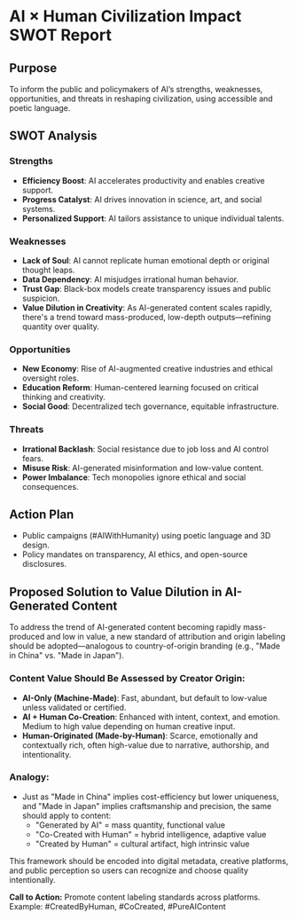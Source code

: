 # AI × Human Civilization Impact SWOT Report

## Purpose
To inform the public and policymakers of AI’s strengths, weaknesses, opportunities, and threats in reshaping civilization, using accessible and poetic language.

## SWOT Analysis
### Strengths
- **Efficiency Boost**: AI accelerates productivity and enables creative support.
- **Progress Catalyst**: AI drives innovation in science, art, and social systems.
- **Personalized Support**: AI tailors assistance to unique individual talents.

### Weaknesses
- **Lack of Soul**: AI cannot replicate human emotional depth or original thought leaps.
- **Data Dependency**: AI misjudges irrational human behavior.
- **Trust Gap**: Black-box models create transparency issues and public suspicion.
- **Value Dilution in Creativity**: As AI-generated content scales rapidly, there's a trend toward mass-produced, low-depth outputs—refining quantity over quality.

### Opportunities
- **New Economy**: Rise of AI-augmented creative industries and ethical oversight roles.
- **Education Reform**: Human-centered learning focused on critical thinking and creativity.
- **Social Good**: Decentralized tech governance, equitable infrastructure.

### Threats
- **Irrational Backlash**: Social resistance due to job loss and AI control fears.
- **Misuse Risk**: AI-generated misinformation and low-value content.
- **Power Imbalance**: Tech monopolies ignore ethical and social consequences.

## Action Plan
- Public campaigns (#AIWithHumanity) using poetic language and 3D design.
- Policy mandates on transparency, AI ethics, and open-source disclosures.

## Proposed Solution to Value Dilution in AI-Generated Content

To address the trend of AI-generated content becoming rapidly mass-produced and low in value, a new standard of attribution and origin labeling should be adopted—analogous to country-of-origin branding (e.g., "Made in China" vs. "Made in Japan").

### Content Value Should Be Assessed by Creator Origin:
- **AI-Only (Machine-Made)**: Fast, abundant, but default to low-value unless validated or certified.
- **AI + Human Co-Creation**: Enhanced with intent, context, and emotion. Medium to high value depending on human creative input.
- **Human-Originated (Made-by-Human)**: Scarce, emotionally and contextually rich, often high-value due to narrative, authorship, and intentionality.

### Analogy:
- Just as "Made in China" implies cost-efficiency but lower uniqueness, and "Made in Japan" implies craftsmanship and precision, the same should apply to content:
  - "Generated by AI" = mass quantity, functional value
  - "Co-Created with Human" = hybrid intelligence, adaptive value
  - "Created by Human" = cultural artifact, high intrinsic value

This framework should be encoded into digital metadata, creative platforms, and public perception so users can recognize and choose quality intentionally.

**Call to Action:** Promote content labeling standards across platforms. Example: #CreatedByHuman, #CoCreated, #PureAIContent
